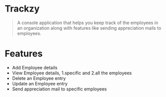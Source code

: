 # Trackzy
> A console application that helps you keep track of the employees in an organization along with features like sending appreciation mails to employees.

# Features
* Add Employee details
* View Employee details, 1.specific and 2.all the employees
* Delete an Employee entry 
* Update an Employee entry 
* Send appreciation mail to specific employees

